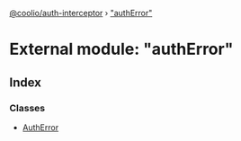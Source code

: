 [@coolio/auth-interceptor](../README.md) › ["authError"](_autherror_.md)

# External module: "authError"

## Index

### Classes

* [AuthError](../classes/_autherror_.autherror.md)
